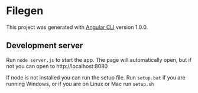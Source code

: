 # Filegen

This project was generated with [Angular CLI](https://github.com/angular/angular-cli) version 1.0.0.

## Development server

Run `node server.js` to start the app. The page will automatically open, but if not you can open to http://localhost:8080

If node is not installed you can run the setup file. Run `setup.bat` if you are running Windows, or if you are on Linux or Mac run `setup.sh`